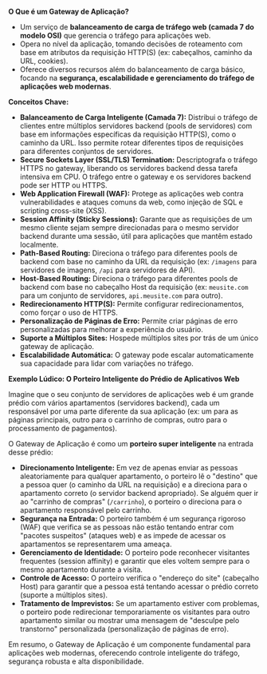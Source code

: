 **O Que é um Gateway de Aplicação?**

* Um serviço de **balanceamento de carga de tráfego web (camada 7 do modelo OSI)** que gerencia o tráfego para aplicações web.
* Opera no nível da aplicação, tomando decisões de roteamento com base em atributos da requisição HTTP(S) (ex: cabeçalhos, caminho da URL, cookies).
* Oferece diversos recursos além do balanceamento de carga básico, focando na **segurança, escalabilidade e gerenciamento do tráfego de aplicações web modernas**.

**Conceitos Chave:**

* **Balanceamento de Carga Inteligente (Camada 7):** Distribui o tráfego de clientes entre múltiplos servidores backend (pools de servidores) com base em informações específicas da requisição HTTP(S), como o caminho da URL. Isso permite rotear diferentes tipos de requisições para diferentes conjuntos de servidores.
* **Secure Sockets Layer (SSL/TLS) Termination:** Descriptografa o tráfego HTTPS no gateway, liberando os servidores backend dessa tarefa intensiva em CPU. O tráfego entre o gateway e os servidores backend pode ser HTTP ou HTTPS.
* **Web Application Firewall (WAF):** Protege as aplicações web contra vulnerabilidades e ataques comuns da web, como injeção de SQL e scripting cross-site (XSS).
* **Session Affinity (Sticky Sessions):** Garante que as requisições de um mesmo cliente sejam sempre direcionadas para o mesmo servidor backend durante uma sessão, útil para aplicações que mantêm estado localmente.
* **Path-Based Routing:** Direciona o tráfego para diferentes pools de backend com base no caminho da URL da requisição (ex: `/imagens` para servidores de imagens, `/api` para servidores de API).
* **Host-Based Routing:** Direciona o tráfego para diferentes pools de backend com base no cabeçalho Host da requisição (ex: `meusite.com` para um conjunto de servidores, `api.meusite.com` para outro).
* **Redirecionamento HTTP(S):** Permite configurar redirecionamentos, como forçar o uso de HTTPS.
* **Personalização de Páginas de Erro:** Permite criar páginas de erro personalizadas para melhorar a experiência do usuário.
* **Suporte a Múltiplos Sites:** Hospede múltiplos sites por trás de um único gateway de aplicação.
* **Escalabilidade Automática:** O gateway pode escalar automaticamente sua capacidade para lidar com variações no tráfego.

**Exemplo Lúdico: O Porteiro Inteligente do Prédio de Aplicativos Web**

Imagine que o seu conjunto de servidores de aplicações web é um grande prédio com vários apartamentos (servidores backend), cada um responsável por uma parte diferente da sua aplicação (ex: um para as páginas principais, outro para o carrinho de compras, outro para o processamento de pagamentos).

O Gateway de Aplicação é como um **porteiro super inteligente** na entrada desse prédio:

* **Direcionamento Inteligente:** Em vez de apenas enviar as pessoas aleatoriamente para qualquer apartamento, o porteiro lê o "destino" que a pessoa quer (o caminho da URL na requisição) e a direciona para o apartamento correto (o servidor backend apropriado). Se alguém quer ir ao "carrinho de compras" (`/carrinho`), o porteiro o direciona para o apartamento responsável pelo carrinho.
* **Segurança na Entrada:** O porteiro também é um segurança rigoroso (WAF) que verifica se as pessoas não estão tentando entrar com "pacotes suspeitos" (ataques web) e as impede de acessar os apartamentos se representarem uma ameaça.
* **Gerenciamento de Identidade:** O porteiro pode reconhecer visitantes frequentes (session affinity) e garantir que eles voltem sempre para o mesmo apartamento durante a visita.
* **Controle de Acesso:** O porteiro verifica o "endereço do site" (cabeçalho Host) para garantir que a pessoa está tentando acessar o prédio correto (suporte a múltiplos sites).
* **Tratamento de Imprevistos:** Se um apartamento estiver com problemas, o porteiro pode redirecionar temporariamente os visitantes para outro apartamento similar ou mostrar uma mensagem de "desculpe pelo transtorno" personalizada (personalização de páginas de erro).

Em resumo, o Gateway de Aplicação é um componente fundamental para aplicações web modernas, oferecendo controle inteligente do tráfego, segurança robusta e alta disponibilidade.